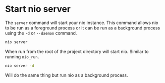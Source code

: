 # Start nio server

The `server` command will start your nio instance. This command allows nio to be run as a foreground process or it can be run as a background process using the `-d` or `--daemon` command.

```bash
nio server
```
When run from the root of the project directory will start nio. Similar to running `nio_run`.

```bash
nio server -d
```
Will do the same thing but run nio as a background process.
